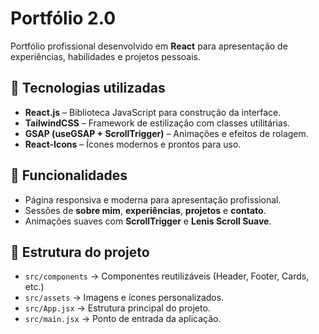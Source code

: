 # Portfólio 2.0

Portfólio profissional desenvolvido em **React** para apresentação de experiências, habilidades e projetos pessoais.

## 🚀 Tecnologias utilizadas
- **React.js** – Biblioteca JavaScript para construção da interface.
- **TailwindCSS** – Framework de estilização com classes utilitárias.
- **GSAP (useGSAP + ScrollTrigger)** – Animações e efeitos de rolagem.
- **React-Icons** – Ícones modernos e prontos para uso.

## 📌 Funcionalidades
- Página responsiva e moderna para apresentação profissional.
- Sessões de **sobre mim**, **experiências**, **projetos** e **contato**.
- Animações suaves com **ScrollTrigger** e **Lenis Scroll Suave**.


## 📂 Estrutura do projeto
- `src/components` → Componentes reutilizáveis (Header, Footer, Cards, etc.)
- `src/assets` → Imagens e ícones personalizados.
- `src/App.jsx` → Estrutura principal do projeto.
- `src/main.jsx` → Ponto de entrada da aplicação.